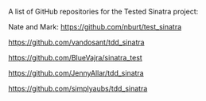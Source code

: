A list of GitHub repositories for the Tested Sinatra project:

Nate and Mark: https://github.com/nburt/test_sinatra

https://github.com/vandosant/tdd_sinatra

https://github.com/BlueVajra/sinatra_test

https://github.com/JennyAllar/tdd_sinatra

https://github.com/simplyaubs/tdd_sinatra